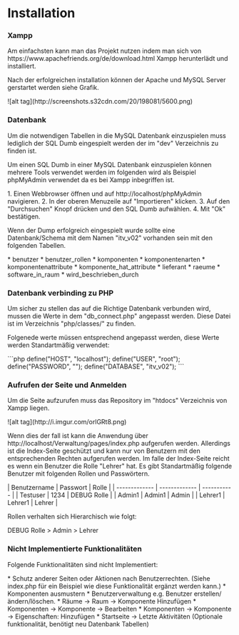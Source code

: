 <h1>Installation</h1>
<h3>Xampp</h3>
<p>Am einfachsten kann man das Projekt nutzen indem man sich von https://www.apachefriends.org/de/download.html Xampp herunterlädt und installiert.</p>
<p>Nach der erfolgreichen installation können der Apache und MySQL Server gerstartet werden siehe Grafik.</p>
![alt tag](http://screenshots.s32cdn.com/20/198081/5600.png)

<h3>Datenbank</h3>
<p>Um die notwendigen Tabellen in die MySQL Datenbank einzuspielen muss lediglich der SQL Dumb eingespielt werden der im "dev" Verzeichnis zu finden ist.</p>
<p>Um einen SQL Dumb in einer MySQL Datenbank einzuspielen können mehrere Tools verwendet werden im folgenden wird als Beispiel phpMyAdmin verwendet da es bei Xampp inbegriffen ist.</p>
1. Einen Webbrowser öffnen und auf http://localhost/phpMyAdmin navigieren.
2. In der oberen Menuzeile auf "Importieren" klicken.
3. Auf den "Durchsuchen" Knopf drücken und den SQL Dumb aufwählen.
4. Mit "Ok" bestätigen.

<p>Wenn der Dump erfolgreich eingespielt wurde sollte eine Datenbank/Schema mit dem Namen "itv_v02" vorhanden sein mit den folgenden Tabellen.</p>
* benutzer
* benutzer_rollen
* komponenten
* komponentenarten
* komponentenattribute
* komponente_hat_attribute
* lieferant
* raeume
* software_in_raum
* wird_beschrieben_durch

<h3>Datenbank verbinding zu PHP</h3>
<p>Um sicher zu stellen das auf die Richtige Datenbank verbunden wird, mussen die Werte in dem "db_connect.php" angepasst werden. Diese Datei ist im Verzeichnis "php/classes/" zu finden.</p>
<p>Folgenede werte müssen entsprechend angepasst werden, diese Werte werden Standartmäßig verwendet:</p>
```php
define("HOST", "localhost");
define("USER", "root");
define("PASSWORD", "");
define("DATABASE", "itv_v02");
```

<h3>Aufrufen der Seite und Anmelden</h3>
<p>Um die Seite aufzurufen muss das Repository im "htdocs" Verzeichnis von Xampp liegen.</p>
![alt tag](http://i.imgur.com/orlGRt8.png)
<p>Wenn dies der fall ist kann die Anwendung über http://localhost/Verwaltung/pages/index.php aufgerufen werden. Allerdings ist die Index-Seite geschützt und kann nur von Benutzern mit den entsprechenden Rechten aufgerufen werden. Im falle der Index-Seite reicht es wenn ein Benutzer die Rolle "Lehrer" hat. Es gibt Standartmäßig folgende Benutzer mit folgenden Rollen und Passwörtern.</p>
| Benutzername  | Passwort      | Rolle       |
| ------------- | ------------- | ----------- |
| Testuser      | 1234          | DEBUG Rolle |
| Admin1        | Admin1        | Admin       |
| Lehrer1       | Lehrer1       | Lehrer      |
<p>Rollen verhalten sich Hierarchisch wie folgt:</p>
DEBUG Rolle > Admin > Lehrer

<h3>Nicht Implementierte Funktionalitäten</h3>
<p>Folgende Funktionalitäten sind nicht Implementiert:</p>
* Schutz anderer Seiten oder Aktionen nach Benutzerrechten. (Siehe index.php für ein Beispiel wie diese Funktionalität ergänzt werden kann.) 
* Komponenten ausmustern
* Benutzerverwaltung e.g. Benutzer erstellen/ändern/löschen.
* Räume -> Raum -> Komponente Hinzufügen
* Komponenten -> Komponente -> Bearbeiten
* Komponenten -> Komponente -> Eigenschaften: Hinzufügen
* Startseite -> Letzte Aktivitäten (Optionale funktionalität, benötigt neu Datenbank Tabellen)
